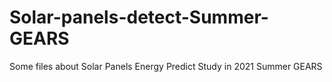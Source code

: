 # Solar-panels-detect-Summer-GEARS
Some files about Solar Panels Energy Predict Study in 2021 Summer GEARS 
